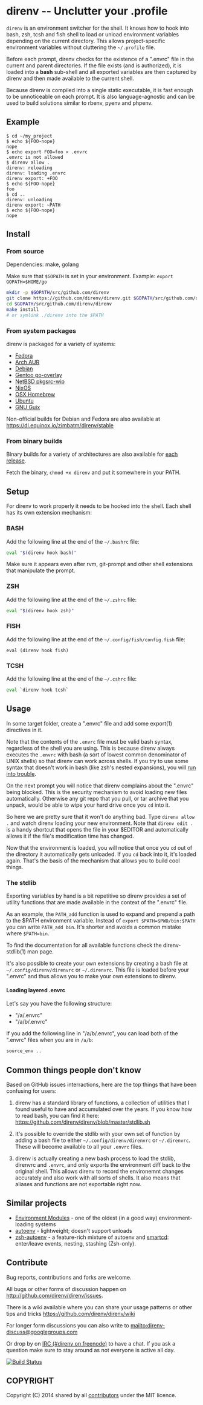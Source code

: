 direnv -- Unclutter your .profile
=================================

`direnv` is an environment switcher for the shell. It knows how to hook into
bash, zsh, tcsh and fish shell to load or unload environment variables
depending on the current directory. This allows project-specific
environment variables without cluttering the `~/.profile` file.

Before each prompt, direnv checks for the existence of a ".envrc" file in the
current and parent directories. If the file exists (and is authorized), it is
loaded into a **bash** sub-shell and all exported variables are then captured by
direnv and then made available to the current shell.

Because direnv is compiled into a single static executable, it is fast enough
to be unnoticeable on each prompt. It is also language-agnostic and can be
used to build solutions similar to rbenv, pyenv and phpenv.


## Example

```
$ cd ~/my_project
$ echo ${FOO-nope}
nope
$ echo export FOO=foo > .envrc
.envrc is not allowed
$ direnv allow .
direnv: reloading
direnv: loading .envrc
direnv export: +FOO
$ echo ${FOO-nope}
foo
$ cd ..
direnv: unloading
direnv export: ~PATH
$ echo ${FOO-nope}
nope
```

## Install

### From source

Dependencies: make, golang

Make sure that `$GOPATH` is set in your environment. Example: `export GOPATH=$HOME/go`

```bash
mkdir -p $GOPATH/src/github.com/direnv
git clone https://github.com/direnv/direnv.git $GOPATH/src/github.com/direnv/direnv
cd $GOPATH/src/github.com/direnv/direnv
make install
# or symlink ./direnv into the $PATH
```

### From system packages

direnv is packaged for a variety of systems:

* [Fedora](https://apps.fedoraproject.org/packages/direnv)
* [Arch AUR](https://aur.archlinux.org/packages/direnv/)
* [Debian](https://packages.debian.org/search?keywords=direnv&searchon=names&suite=all&section=all)
* [Gentoo go-overlay](https://github.com/Dr-Terrible/go-overlay)
* [NetBSD pkgsrc-wip](http://www.pkgsrc.org/wip/)
* [NixOS](https://nixos.org/nixos/packages.html)
* [OSX Homebrew](http://brew.sh/)
* [Ubuntu](https://packages.ubuntu.com/search?keywords=direnv&searchon=names&suite=all&section=all)
* [GNU Guix](https://www.gnu.org/software/guix/)

Non-official builds for Debian and Fedora are also available at
https://dl.equinox.io/zimbatm/direnv/stable

### From binary builds

Binary builds for a variety of architectures are also available for
[each release](https://github.com/direnv/direnv/releases).

Fetch the binary, `chmod +x direnv` and put it somewhere in your PATH.

## Setup

For direnv to work properly it needs to be hooked into the shell. Each shell
has its own extension mechanism:

### BASH

Add the following line at the end of the `~/.bashrc` file:

```sh
eval "$(direnv hook bash)"
```

Make sure it appears even after rvm, git-prompt and other shell extensions
that manipulate the prompt.

### ZSH

Add the following line at the end of the `~/.zshrc` file:

```sh
eval "$(direnv hook zsh)"
```

### FISH

Add the following line at the end of the `~/.config/fish/config.fish` file:

```fish
eval (direnv hook fish)
```

### TCSH

Add the following line at the end of the `~/.cshrc` file:

```sh
eval `direnv hook tcsh`
```


## Usage

In some target folder, create a ".envrc" file and add some export(1)
directives in it.

Note that the contents of the `.envrc` file must be valid bash syntax,
regardless of the shell you are using.
This is because direnv always executes the `.envrc` with bash (a sort of
lowest common denominator of UNIX shells) so that direnv can work across shells.
If you try to use some syntax that doesn't work in bash (like zsh's
nested expansions), you will [run into
trouble](https://github.com/direnv/direnv/issues/199).

On the next prompt you will notice that direnv complains about the ".envrc"
being blocked. This is the security mechanism to avoid loading new files
automatically. Otherwise any git repo that you pull, or tar archive that you
unpack, would be able to wipe your hard drive once you `cd` into it.

So here we are pretty sure that it won't do anything bad. Type `direnv allow .`
and watch direnv loading your new environment. Note that `direnv edit .` is a
handy shortcut that opens the file in your $EDITOR and automatically allows it
if the file's modification time has changed.

Now that the environment is loaded, you will notice that once you `cd` out
of the directory it automatically gets unloaded. If you `cd` back into it, it's
loaded again. That's the basis of the mechanism that allows you to build cool
things.

### The stdlib

Exporting variables by hand is a bit repetitive so direnv provides a set of
utility functions that are made available in the context of the ".envrc" file.

As an example, the `PATH_add` function is used to expand and prepend a path to
the $PATH environment variable. Instead of `export $PATH=$PWD/bin:$PATH` you
can write `PATH_add bin`. It's shorter and avoids a common mistake where
`$PATH=bin`.

To find the documentation for all available functions check the
direnv-stdlib(1) man page.

It's also possible to create your own extensions by creating a bash file at
`~/.config/direnv/direnvrc` or `~/.direnvrc`. This file is loaded before your
".envrc" and thus allows you to make your own extensions to direnv.

#### Loading layered .envrc

Let's say you have the following structure:

- "/a/.envrc"
- "/a/b/.envrc"

If you add the following line in "/a/b/.envrc", you can load both of the
".envrc" files when you are in `/a/b`:

```sh
source_env ..
```

## Common things people don't know

Based on GitHub issues interractions, here are the top things that have been confusing for users:

1. direnv has a standard library of functions, a collection of utilities that I found useful to have and accumulated over the years. If you know how to read bash, you can find it here: https://github.com/direnv/direnv/blob/master/stdlib.sh

2. It's possible to override the stdlib with your own set of function by adding a bash file to either `~/.config/direnv/direnvrc` or `~/.direnvrc`. These will become available to all your `.envrc` files.

3. direnv is actually creating a new bash process to load the stdlib, direnvrc and `.envrc`, and only exports the environment diff back to the original shell. This allows direnv to record the environemnt changes accurately and also work with all sorts of shells. It also means that aliases and functions are not exportable right now.

## Similar projects

* [Environment Modules](http://modules.sourceforge.net/) - one of the oldest (in a good way) environment-loading systems
* [autoenv](https://github.com/kennethreitz/autoenv) - lightweight; doesn't support unloads
* [zsh-autoenv](https://github.com/Tarrasch/zsh-autoenv) - a feature-rich mixture of autoenv and [smartcd](https://github.com/cxreg/smartcd): enter/leave events, nesting, stashing (Zsh-only).

## Contribute

Bug reports, contributions and forks are welcome.

All bugs or other forms of discussion happen on
<http://github.com/direnv/direnv/issues>.

There is a wiki available where you can share your usage patterns or
other tips and tricks <https://github.com/direnv/direnv/wiki>

For longer form discussions you can also write to <mailto:direnv-discuss@googlegroups.com>

Or drop by on [IRC (#direnv on freenode)](irc://irc.freenode.net/#direnv) to
have a chat. If you ask a question make sure to stay around as not everyone is
active all day.

[![Build Status](https://api.travis-ci.org/direnv/direnv.png?branch=master)](http://travis-ci.org/direnv/direnv)

## COPYRIGHT

Copyright (C) 2014 shared by all
[contributors](https://github.com/direnv/direnv/graphs/contributors) under
the MIT licence.
